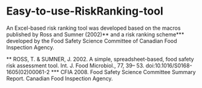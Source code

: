 # Easy-to-use-RiskRanking-tool
An Excel-based risk ranking tool was developed based on the macros published by Ross and Sumner (2002)** and a risk ranking scheme*** developed by the Food Safety Science Committee of Canadian Food Inspection Agency.

 ** ROSS, T. & SUMNER, J. 2002. A simple, spreadsheet-based, food safety risk assessment tool. Int. J. Food Microbiol., 77, 39– 53. doi:10.1016/S0168-1605(02)00061-2
 *** CFIA 2008. Food Safety Science Committee Summary Report. Canadian Food Inspection Agency.
